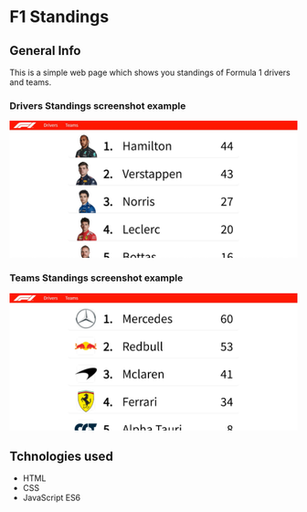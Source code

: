# F1 Standings

## General Info
This is a simple web page which shows you standings of Formula 1 drivers and teams.
### Drivers Standings screenshot example
![chooseAnswer](ReadMe_screenshots/F1_Drivers_Standings.png)

### Teams Standings screenshot example
![chooseAnswer](ReadMe_screenshots/F1_Teams_Standings.png)

## Tchnologies used
* HTML
* CSS
* JavaScript ES6